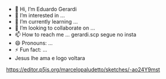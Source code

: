 - 👋 Hi, I’m Eduardo Gerardi
- 👀 I’m interested in ...
- 🌱 I’m currently learning ...
- 💞️ I’m looking to collaborate on ...
- 📫 How to reach me ... gerardi.scp segue no insta 
- 😄 Pronouns: ...
- ⚡ Fun fact: ...
- Jesus lhe ama e logo voltara 

<!---
11gerardi/11gerardi is a ✨ special ✨ repository because its `README.md` (this file) appears on your GitHub profile.
You can click the Preview link to take a look at your changes.
--->
https://editor.p5js.org/marcelopaludetto/sketches/-ao24Y9mst
